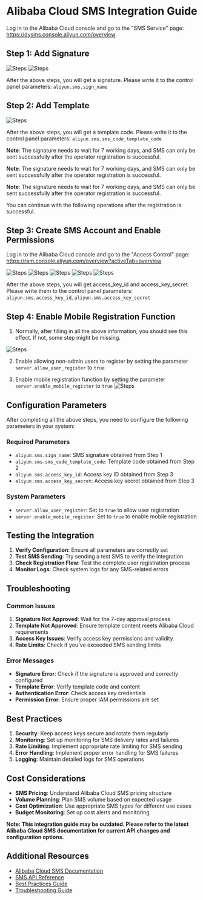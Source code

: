 # Alibaba Cloud SMS Integration Guide

Log in to the Alibaba Cloud console and go to the "SMS Service" page: https://dysms.console.aliyun.com/overview

## Step 1: Add Signature
![Steps](images/alisms/sms-01.png)
![Steps](images/alisms/sms-02.png)

After the above steps, you will get a signature. Please write it to the control panel parameters: `aliyun.sms.sign_name`

## Step 2: Add Template
![Steps](images/alisms/sms-11.png)

After the above steps, you will get a template code. Please write it to the control panel parameters: `aliyun.sms.sms_code_template_code`

**Note**: The signature needs to wait for 7 working days, and SMS can only be sent successfully after the operator registration is successful.

**Note**: The signature needs to wait for 7 working days, and SMS can only be sent successfully after the operator registration is successful.

**Note**: The signature needs to wait for 7 working days, and SMS can only be sent successfully after the operator registration is successful.

You can continue with the following operations after the registration is successful.

## Step 3: Create SMS Account and Enable Permissions

Log in to the Alibaba Cloud console and go to the "Access Control" page: https://ram.console.aliyun.com/overview?activeTab=overview

![Steps](images/alisms/sms-21.png)
![Steps](images/alisms/sms-22.png)
![Steps](images/alisms/sms-23.png)
![Steps](images/alisms/sms-24.png)
![Steps](images/alisms/sms-25.png)

After the above steps, you will get access_key_id and access_key_secret. Please write them to the control panel parameters: `aliyun.sms.access_key_id`, `aliyun.sms.access_key_secret`

## Step 4: Enable Mobile Registration Function

1. Normally, after filling in all the above information, you should see this effect. If not, some step might be missing.

![Steps](images/alisms/sms-31.png)

2. Enable allowing non-admin users to register by setting the parameter `server.allow_user_register` to `true`

3. Enable mobile registration function by setting the parameter `server.enable_mobile_register` to `true`
![Steps](images/alisms/sms-32.png)

## Configuration Parameters

After completing all the above steps, you need to configure the following parameters in your system:

### Required Parameters
- `aliyun.sms.sign_name`: SMS signature obtained from Step 1
- `aliyun.sms.sms_code_template_code`: Template code obtained from Step 2
- `aliyun.sms.access_key_id`: Access key ID obtained from Step 3
- `aliyun.sms.access_key_secret`: Access key secret obtained from Step 3

### System Parameters
- `server.allow_user_register`: Set to `true` to allow user registration
- `server.enable_mobile_register`: Set to `true` to enable mobile registration

## Testing the Integration

1. **Verify Configuration**: Ensure all parameters are correctly set
2. **Test SMS Sending**: Try sending a test SMS to verify the integration
3. **Check Registration Flow**: Test the complete user registration process
4. **Monitor Logs**: Check system logs for any SMS-related errors

## Troubleshooting

### Common Issues

1. **Signature Not Approved**: Wait for the 7-day approval process
2. **Template Not Approved**: Ensure template content meets Alibaba Cloud requirements
3. **Access Key Issues**: Verify access key permissions and validity
4. **Rate Limits**: Check if you've exceeded SMS sending limits

### Error Messages

- **Signature Error**: Check if the signature is approved and correctly configured
- **Template Error**: Verify template code and content
- **Authentication Error**: Check access key credentials
- **Permission Error**: Ensure proper IAM permissions are set

## Best Practices

1. **Security**: Keep access keys secure and rotate them regularly
2. **Monitoring**: Set up monitoring for SMS delivery rates and failures
3. **Rate Limiting**: Implement appropriate rate limiting for SMS sending
4. **Error Handling**: Implement proper error handling for SMS failures
5. **Logging**: Maintain detailed logs for SMS operations

## Cost Considerations

- **SMS Pricing**: Understand Alibaba Cloud SMS pricing structure
- **Volume Planning**: Plan SMS volume based on expected usage
- **Cost Optimization**: Use appropriate SMS types for different use cases
- **Budget Monitoring**: Set up cost alerts and monitoring

**Note: This integration guide may be outdated. Please refer to the latest Alibaba Cloud SMS documentation for current API changes and configuration options.**

## Additional Resources

- [Alibaba Cloud SMS Documentation](https://help.aliyun.com/product/44282.html)
- [SMS API Reference](https://help.aliyun.com/document_detail/101414.html)
- [Best Practices Guide](https://help.aliyun.com/document_detail/101415.html)
- [Troubleshooting Guide](https://help.aliyun.com/document_detail/101416.html)
